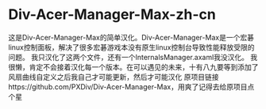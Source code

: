 # Div-Acer-Manager-Max-zh-cn
这是Div-Acer-Manager-Max的简单汉化。Div-Acer-Manager-Max是一个宏碁linux控制面板，解决了很多宏碁游戏本没有原生linux控制台导致性能释放受限的问题。
我只汉化了这两个文件，还有一个InternalsManager.axaml我没汉化。
我很懒，肯定不会接着汉化每一个版本。在可以遇见的未来，十有八九要等到添加了风扇曲线自定义之后我自己才可能更新，然后才可能汉化
原项目链接https://github.com/PXDiv/Div-Acer-Manager-Max，用爽了记得去给原项目点个星
